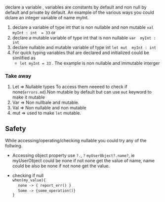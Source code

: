   declare a variable , variables are constants by default and non null by default and private by default.
An example of the various ways you could dclare an integer variable of name myInt.

1. declare a variable of type  int that is non nullable  and non mutable
    `val  myInt : int  = 33` or 
2. declare  a mutable variable of type  int  that is non nullable
    `var  myInt : int ` 
3. declare  nullable and  mutable variable of type  int 
    `let mut  myInt : int`
4.  For quick typing variables that are declared and initialized could be simlified as
      * `let myInt = 33` . The  example is non nullable and immutable interger
    
    
### Take away
1. Let =>  Nullable  types
           To access them neeeed to check if none(`errors.md`).Non mutable by default but can use `mut` keyword to make it mutable
2. Var =>  Non nullbale and mutable.
3. Val => Non nullable and non mutable
4. mut  => used to  make `let` mutable.

## Safety
While accessing/operating/checking nullable you could try any of the follwing.

* Accessing object property use `?.`, `?`
  `myUserObject?.name?`, ie myUserObject could be none if not none get the value of name, name could be also be none if not none get the value.


* checking if null <br/>
`when(my_value){ `<br/>
 &emsp; `none -> { report_err() } `<br/>
 &emsp; `Some -> {some_operation()} `<br/>
`}`
